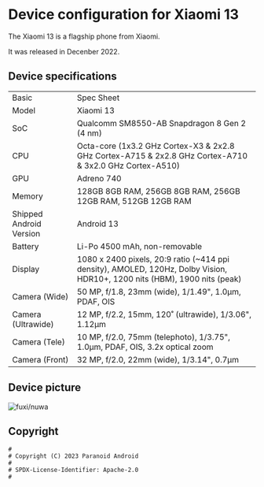 Device configuration for Xiaomi 13
=========================================

The Xiaomi 13 is a flagship phone from Xiaomi.

It was released in Decenber 2022.

## Device specifications

<table>
    <tbody>
        <tr>
            <td>Basic</td>
            <td colspan="2">Spec Sheet</td>
        </tr>
        <tr>
            <td>Model</td>
            <td>Xiaomi 13</td>
        </tr>
        <tr>
            <td>SoC</td>
            <td colspan="2">Qualcomm SM8550-AB Snapdragon 8 Gen 2 (4 nm)</td>
        </tr>
        <tr>
            <td>CPU</td>
            <td colspan="2">Octa-core (1x3.2 GHz Cortex-X3 &amp; 2x2.8 GHz Cortex-A715 &amp; 2x2.8 GHz Cortex-A710 &amp; 3x2.0 GHz Cortex-A510)</td>
        </tr>
        <tr>
            <td>GPU</td>
            <td colspan="2">Adreno 740</td>
        </tr>
        <tr>
            <td>Memory</td>
            <td colspan="2">128GB 8GB RAM, 256GB 8GB RAM, 256GB 12GB RAM, 512GB 12GB RAM</td>
        </tr>
        <tr>
            <td>Shipped Android Version</td>
            <td colspan="2">Android 13</td>
        </tr>
        <tr>
            <td>Battery</td>
            <td>Li-Po 4500 mAh, non-removable</td>
        </tr>
        <tr>
            <td>Display</td>
            <td>1080 x 2400 pixels, 20:9 ratio (~414 ppi density), AMOLED, 120Hz, Dolby Vision, HDR10+, 1200 nits (HBM), 1900 nits (peak)</td>
        </tr>
        <tr>
            <td>Camera (Wide)</td>
            <td>50 MP, f/1.8, 23mm (wide), 1/1.49", 1.0&micro;m, PDAF, OIS</td>
        </tr>
        <tr>
            <td>Camera (Ultrawide)</td>
            <td>12 MP, f/2.2, 15mm, 120˚ (ultrawide), 1/3.06", 1.12&micro;m</td>
        </tr>
        <tr>
            <td>Camera (Tele)</td>
            <td>10 MP, f/2.0, 75mm (telephoto), 1/3.75", 1.0&micro;m, PDAF, OIS, 3.2x optical zoom</td>
        </tr>
        <tr>
            <td>Camera (Front)</td>
            <td colspan="2">32 MP,&nbsp;f/2.0, 22mm (wide), 1/3.14", 0.7&micro;m</td>
        </tr>
    </tbody>
</table>

## Device picture

![fuxi/nuwa](https://www.notebookcheck.com/fileadmin/Notebooks/News/_nc3/Xiaomi_13_Pro_globaler_Launchtermin.jpg "fuxi")

## Copyright

```
#
# Copyright (C) 2023 Paranoid Android
#
# SPDX-License-Identifier: Apache-2.0
#
```
